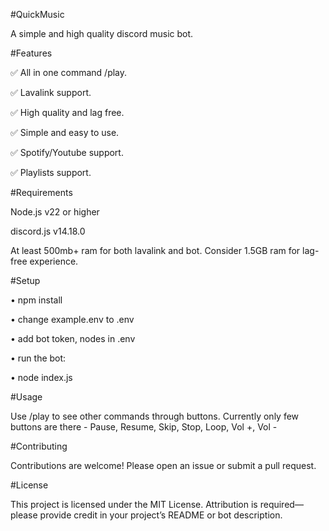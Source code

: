#QuickMusic

A simple and high quality discord music bot.

#Features

✅ All in one command /play.

✅ Lavalink support.

✅ High quality and lag free.

✅ Simple and easy to use.

✅ Spotify/Youtube support.

✅ Playlists support.

#Requirements

Node.js v22 or higher

discord.js v14.18.0

At least 500mb+ ram for both lavalink and bot. Consider 1.5GB ram for lag-free experience.

#Setup

• npm install

• change example.env to .env

• add bot token, nodes in .env

• run the bot:

• node index.js

#Usage

Use /play to see other commands through buttons. Currently only few buttons are there - Pause, Resume, Skip, Stop, Loop, Vol +, Vol -


#Contributing

Contributions are welcome! Please open an issue or submit a pull request.

#License

This project is licensed under the MIT License. Attribution is required—please provide credit in your project’s README or bot description.
